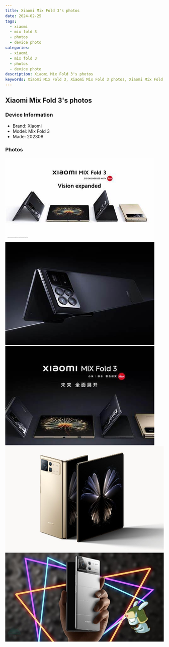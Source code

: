 ```yaml
---
title: Xiaomi Mix Fold 3's photos
date: 2024-02-25
tags: 
  - xiaomi
  - mix fold 3
  - photos
  - device photo
categories: 
  - xiaomi
  - mix fold 3
  - photos
  - device photo
description: Xiaomi Mix Fold 3's photos
keywords: Xiaomi Mix Fold 3, Xiaomi Mix Fold 3 photos, Xiaomi Mix Fold 3 device photo
---
```


## Xiaomi Mix Fold 3's photos

### Device Information

- Brand: Xiaomi
- Model: Mix Fold 3
- Made: 202308

### Photos

![/images/best-assets/devices/xiaomi/xiaomi-mix-fold-3/1.jpg](/images/best-assets/devices/xiaomi/xiaomi-mix-fold-3/1.jpg)
![/images/best-assets/devices/xiaomi/xiaomi-mix-fold-3/2.jpg](/images/best-assets/devices/xiaomi/xiaomi-mix-fold-3/2.jpg)
![/images/best-assets/devices/xiaomi/xiaomi-mix-fold-3/3.jpg](/images/best-assets/devices/xiaomi/xiaomi-mix-fold-3/3.jpg)
![/images/best-assets/devices/xiaomi/xiaomi-mix-fold-3/4.jpg](/images/best-assets/devices/xiaomi/xiaomi-mix-fold-3/4.jpg)
![/images/best-assets/devices/xiaomi/xiaomi-mix-fold-3/5.jpg](/images/best-assets/devices/xiaomi/xiaomi-mix-fold-3/5.jpg)
